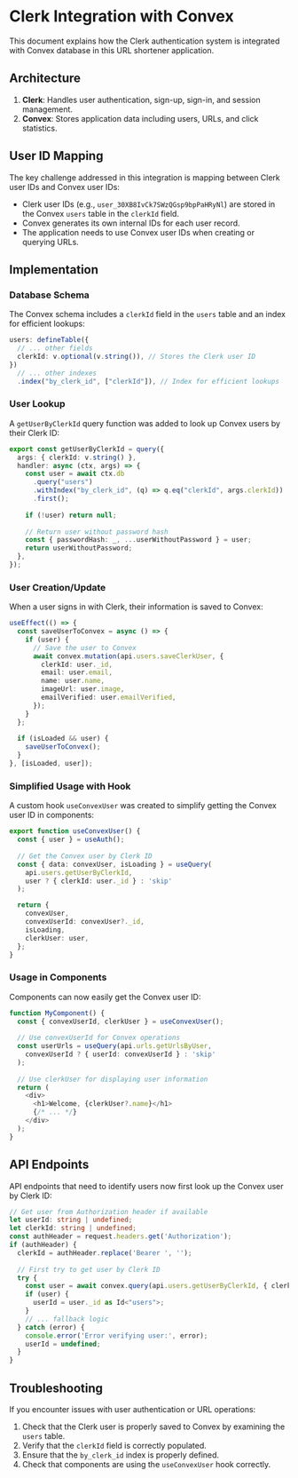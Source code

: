 # Clerk Integration with Convex

This document explains how the Clerk authentication system is integrated with Convex database in this URL shortener application.

## Architecture

1. **Clerk**: Handles user authentication, sign-up, sign-in, and session management.
2. **Convex**: Stores application data including users, URLs, and click statistics.

## User ID Mapping

The key challenge addressed in this integration is mapping between Clerk user IDs and Convex user IDs:

- Clerk user IDs (e.g., `user_30XB8IvCk7SWzQGsp9bpPaHRyNl`) are stored in the Convex `users` table in the `clerkId` field.
- Convex generates its own internal IDs for each user record.
- The application needs to use Convex user IDs when creating or querying URLs.

## Implementation

### Database Schema

The Convex schema includes a `clerkId` field in the `users` table and an index for efficient lookups:

```typescript
users: defineTable({
  // ... other fields
  clerkId: v.optional(v.string()), // Stores the Clerk user ID
})
  // ... other indexes
  .index("by_clerk_id", ["clerkId"]), // Index for efficient lookups
```

### User Lookup

A `getUserByClerkId` query function was added to look up Convex users by their Clerk ID:

```typescript
export const getUserByClerkId = query({
  args: { clerkId: v.string() },
  handler: async (ctx, args) => {
    const user = await ctx.db
      .query("users")
      .withIndex("by_clerk_id", (q) => q.eq("clerkId", args.clerkId))
      .first();
    
    if (!user) return null;
    
    // Return user without password hash
    const { passwordHash: _, ...userWithoutPassword } = user;
    return userWithoutPassword;
  },
});
```

### User Creation/Update

When a user signs in with Clerk, their information is saved to Convex:

```typescript
useEffect(() => {
  const saveUserToConvex = async () => {
    if (user) {
      // Save the user to Convex
      await convex.mutation(api.users.saveClerkUser, {
        clerkId: user._id,
        email: user.email,
        name: user.name,
        imageUrl: user.image,
        emailVerified: user.emailVerified,
      });
    }
  };
  
  if (isLoaded && user) {
    saveUserToConvex();
  }
}, [isLoaded, user]);
```

### Simplified Usage with Hook

A custom hook `useConvexUser` was created to simplify getting the Convex user ID in components:

```typescript
export function useConvexUser() {
  const { user } = useAuth();
  
  // Get the Convex user by Clerk ID
  const { data: convexUser, isLoading } = useQuery(
    api.users.getUserByClerkId,
    user ? { clerkId: user._id } : 'skip'
  );

  return {
    convexUser,
    convexUserId: convexUser?._id,
    isLoading,
    clerkUser: user,
  };
}
```

### Usage in Components

Components can now easily get the Convex user ID:

```typescript
function MyComponent() {
  const { convexUserId, clerkUser } = useConvexUser();
  
  // Use convexUserId for Convex operations
  const userUrls = useQuery(api.urls.getUrlsByUser, 
    convexUserId ? { userId: convexUserId } : 'skip'
  );
  
  // Use clerkUser for displaying user information
  return (
    <div>
      <h1>Welcome, {clerkUser?.name}</h1>
      {/* ... */}
    </div>
  );
}
```

## API Endpoints

API endpoints that need to identify users now first look up the Convex user by Clerk ID:

```typescript
// Get user from Authorization header if available
let userId: string | undefined;
let clerkId: string | undefined;
const authHeader = request.headers.get('Authorization');
if (authHeader) {
  clerkId = authHeader.replace('Bearer ', '');
  
  // First try to get user by Clerk ID
  try {
    const user = await convex.query(api.users.getUserByClerkId, { clerkId });
    if (user) {
      userId = user._id as Id<"users">;
    }
    // ... fallback logic
  } catch (error) {
    console.error('Error verifying user:', error);
    userId = undefined;
  }
}
```

## Troubleshooting

If you encounter issues with user authentication or URL operations:

1. Check that the Clerk user is properly saved to Convex by examining the `users` table.
2. Verify that the `clerkId` field is correctly populated.
3. Ensure that the `by_clerk_id` index is properly defined.
4. Check that components are using the `useConvexUser` hook correctly.
